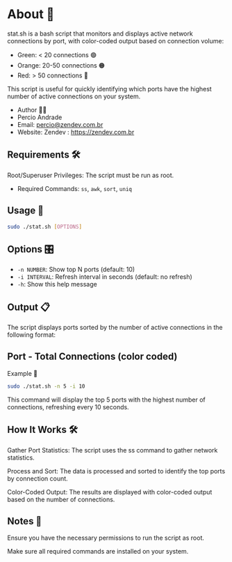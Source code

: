 # About 📝
stat.sh is a bash script that monitors and displays active network connections by port, with color-coded output based on connection volume:

- Green: < 20 connections 🟢
- Orange: 20-50 connections 🟠
- Red: > 50 connections 🔴

This script is useful for quickly identifying which ports have the highest number of active connections on your system.

- Author 👨‍💻
- Percio Andrade
- Email: percio@zendev.com.br
- Website: Zendev : https://zendev.com.br

## Requirements 🛠️
Root/Superuser Privileges: The script must be run as root.

- Required Commands: `ss`, `awk`, `sort`, `uniq`

## Usage 🚀

```bash
sudo ./stat.sh [OPTIONS]
```

## Options 🎛️
- `-n NUMBER`: Show top N ports (default: 10)
- `-i INTERVAL`: Refresh interval in seconds (default: no refresh)
- `-h`: Show this help message

## Output 📋
The script displays ports sorted by the number of active connections in the following format:

## Port - Total Connections (color coded)
Example 🌟

```bash
sudo ./stat.sh -n 5 -i 10
```

This command will display the top 5 ports with the highest number of connections, refreshing every 10 seconds.

## How It Works 🛠️

Gather Port Statistics: The script uses the ss command to gather network statistics.

Process and Sort: The data is processed and sorted to identify the top ports by connection count.

Color-Coded Output: The results are displayed with color-coded output based on the number of connections.

## Notes 📌
Ensure you have the necessary permissions to run the script as root.

Make sure all required commands are installed on your system.